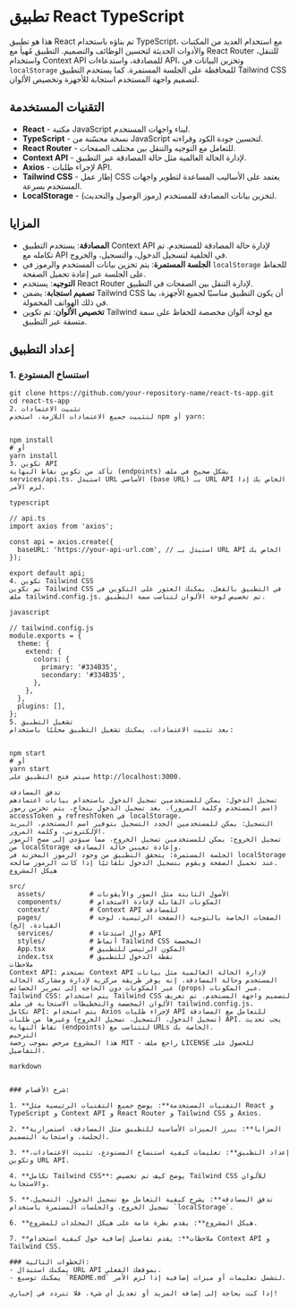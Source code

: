 # تطبيق React TypeScript

هذا هو تطبيق React تم بناؤه باستخدام TypeScript، مع استخدام العديد من المكتبات والأدوات الحديثة لتحسين الوظائف والتصميم. التطبيق مُهيأ مع React Router للتنقل، واستخدام Context API للمصادقة، واستدعاءات API، وتخزين البيانات في `localStorage` للمحافظة على الجلسة المستمرة. كما يستخدم التطبيق Tailwind CSS لتصميم واجهة المستخدم استجابة للأجهزة وتخصيص الألوان.

## التقنيات المستخدمة

- **React** - مكتبة JavaScript لبناء واجهات المستخدم.
- **TypeScript** - نسخة محسّنة من JavaScript لتحسين جودة الكود وقراءته.
- **React Router** - للتعامل مع التوجيه والتنقل بين مختلف الصفحات.
- **Context API** - لإدارة الحالة العالمية مثل حالة المصادقة عبر التطبيق.
- **Axios** - لإجراء طلبات API.
- **Tailwind CSS** - إطار عمل CSS يعتمد على الأساليب المساعدة لتطوير واجهات المستخدم بسرعة.
- **LocalStorage** - لتخزين بيانات المصادقة للمستخدم (رموز الوصول والتحديث).

## المزايا

- **المصادقة**: يستخدم التطبيق Context API لإدارة حالة المصادقة للمستخدم. تم تكامله مع API في الخلفية لتسجيل الدخول، والتسجيل، والخروج.
- **الجلسة المستمرة**: يتم تخزين بيانات المستخدم والرموز في `localStorage` للحفاظ على الجلسة عبر إعادة تحميل الصفحة.
- **التوجيه**: يستخدم React Router لإدارة التنقل بين الصفحات في التطبيق.
- **تصميم استجابة**: يضمن Tailwind CSS أن يكون التطبيق مناسبًا لجميع الأجهزة، بما في ذلك الهواتف المحمولة.
- **تخصيص الألوان**: تم تكوين Tailwind مع لوحة ألوان مخصصة للحفاظ على سمة متسقة عبر التطبيق.

## إعداد التطبيق

### 1. استنساخ المستودع

```
git clone https://github.com/your-repository-name/react-ts-app.git
cd react-ts-app
2. تثبيت الاعتمادات
لتثبيت جميع الاعتمادات اللازمة، استخدم npm أو yarn:


npm install
# أو
yarn install
3. تكوين API
تأكد من تكوين نقاط النهاية (endpoints) بشكل صحيح في ملف services/api.ts. استبدل URL الأساسي (base URL) بـ URL API الخاص بك إذا لزم الأمر.

typescript

// api.ts
import axios from 'axios';

const api = axios.create({
  baseURL: 'https://your-api-url.com', // استبدل بـ URL API الخاص بك
});

export default api;
4. تكوين Tailwind CSS
تم تكوين Tailwind CSS في التطبيق بالفعل. يمكنك العثور على التكوين في ملف tailwind.config.js. تم تخصيص لوحة الألوان لتناسب سمة التطبيق.

javascript

// tailwind.config.js
module.exports = {
  theme: {
    extend: {
      colors: {
        primary: '#334B35',
        secondary: '#334B35',
      },
    },
  },
  plugins: [],
};
5. تشغيل التطبيق
بعد تثبيت الاعتمادات، يمكنك تشغيل التطبيق محليًا باستخدام:


npm start
# أو
yarn start
سيتم فتح التطبيق على http://localhost:3000.

تدفق المصادقة
تسجيل الدخول: يمكن للمستخدمين تسجيل الدخول باستخدام بيانات اعتمادهم (اسم المستخدم وكلمة المرور). بعد تسجيل الدخول بنجاح، يتم تخزين رموز accessToken و refreshToken في localStorage.
التسجيل: يمكن للمستخدمين الجدد التسجيل بتوفير اسم المستخدم، البريد الإلكتروني، وكلمة المرور.
تسجيل الخروج: يمكن للمستخدمين تسجيل الخروج، مما سيؤدي إلى مسح الرموز من localStorage وإعادة تعيين حالة المصادقة.
الجلسة المستمرة: يتحقق التطبيق من وجود الرموز المخزنة في localStorage عند تحميل الصفحة ويقوم بتسجيل الدخول تلقائيًا إذا كانت الرموز صالحة.
هيكل المشروع

src/
  assets/           # الأصول الثابتة مثل الصور والأيقونات
  components/       # المكونات القابلة لإعادة الاستخدام
  context/          # Context API للمصادقة
  pages/            # الصفحات الخاصة بالتوجيه (الصفحة الرئيسية، لوحة القيادة، إلخ)
  services/         # دوال استدعاء API
  styles/           # أنماط Tailwind CSS المخصصة
  App.tsx           # المكون الرئيسي للتطبيق
  index.tsx         # نقطة الدخول للتطبيق
ملاحظات
Context API: نستخدم Context API لإدارة الحالة العالمية مثل بيانات المستخدم وحالة المصادقة. إنه يوفر طريقة مركزية لإدارة ومشاركة الحالة عبر المكونات دون الحاجة إلى تمرير الخصائص (props) عبر المكونات.
Tailwind CSS: يتم استخدام Tailwind CSS لتصميم واجهة المستخدم. تم تعريف الألوان المخصصة والتخطيطات الاستجابة في ملف tailwind.config.js.
تكامل API: يتم استخدام Axios لإجراء طلبات API للتعامل مع المصادقة (تسجيل الدخول، التسجيل، تسجيل الخروج) وغيرها من طلبات API. يجب تحديث نقاط النهاية (endpoints) لتتناسب مع URLs الخاصة بك.
الترخيص
هذا المشروع مرخص بموجب رخصة MIT - راجع ملف LICENSE للحصول على التفاصيل.

markdown


### شرح الأقسام:

1. **التقنيات المستخدمة**: يوضح جميع التقنيات الرئيسية مثل React و TypeScript و Context API و React Router و Tailwind CSS و Axios.
  
2. **المزايا**: يبرز الميزات الأساسية للتطبيق مثل المصادقة، استمرارية الجلسة، واستجابة التصميم.

3. **إعداد التطبيق**: تعليمات كيفية استنساخ المستودع، تثبيت الاعتمادات، وتكوين URL API.

4. **تكامل Tailwind CSS**: يوضح كيف تم تخصيص Tailwind CSS للألوان والاستجابة.

5. **تدفق المصادقة**: يشرح كيفية التعامل مع تسجيل الدخول، التسجيل، تسجيل الخروج، والجلسات المستمرة باستخدام `localStorage`.

6. **هيكل المشروع**: يقدم نظرة عامة على هيكل المجلدات للمشروع.

7. **ملاحظات**: يقدم تفاصيل إضافية حول كيفية استخدام Context API و Tailwind CSS.

### الخطوات التالية:
- يمكنك استبدال URL API بموقعك الفعلي.
- يمكنك توسيع `README.md` لتشمل تعليمات أو ميزات إضافية إذا لزم الأمر.

إذا كنت بحاجة إلى إضافة المزيد أو تعديل أي شيء، فلا تتردد في إخباري!
